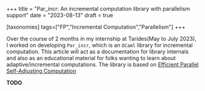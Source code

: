 +++
title = "Par_incr: An incremental computation library with parallelism support"
date = "2023-08-13"
draft = true

[taxonomies]
tags=["FP","Incremental Computation","Parallelism"]
+++

Over the course of 2 months in my internship at Tarides(May to July 2023), I
worked on developing `Par_incr`, which is an `OCaml` library for incremental
computation. This article will act as a documentation for library internals and
also as an educational material for folks wanting to learn about
adaptive/incremental computations. The library is based on
[Efficient Parallel Self-Adjusting Computation](https://drive.google.com/file/d/130-sCY1YPzo4j3YAJ7EL9-MflK0l8RmJ/view?pli=10)

**TODO**
